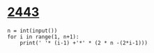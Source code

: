 # [2443](https://www.acmicpc.net/problem/2443)

```
n = int(input())
for i in range(1, n+1):
    print(' '* (i-1) +'*' * (2 * n -(2*i-1)))
```

